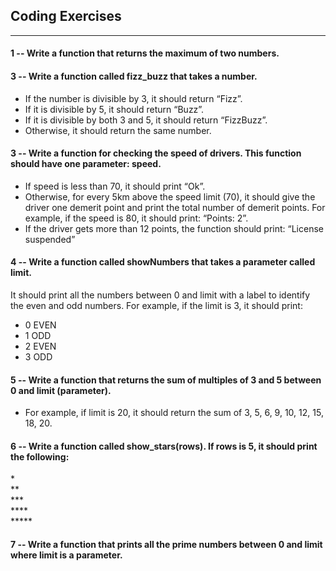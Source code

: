 ## Coding Exercises
______
#### 1 -- Write a function that returns the maximum of two numbers.

#### 3 -- Write a function called fizz_buzz that takes a number.
* If the number is divisible by 3, it should return “Fizz”.
* If it is divisible by 5, it should return “Buzz”.
* If it is divisible by both 3 and 5, it should return “FizzBuzz”.
* Otherwise, it should return the same number.

#### 3 -- Write a function for checking the speed of drivers. This function should have one parameter: speed.
* If speed is less than 70, it should print “Ok”.
* Otherwise, for every 5km above the speed limit (70), it should give the driver one demerit point and print the total number of demerit points. For example, if the speed is 80, it should print: “Points: 2”.
* If the driver gets more than 12 points, the function should print: “License suspended”

#### 4 -- Write a function called showNumbers that takes a parameter called limit. 
It should print all the numbers between 0 and limit with a label to identify the even and odd numbers. For example, if the limit is 3, it should print:
* 0 EVEN
* 1 ODD
* 2 EVEN
* 3 ODD

#### 5 -- Write a function that returns the sum of multiples of 3 and 5 between 0 and limit (parameter). 
* For example, if limit is 20, it should return the sum of 3, 5, 6, 9, 10, 12, 15, 18, 20.

#### 6 -- Write a function called show_stars(rows). If rows is 5, it should print the following:
\*<br>
\*\*<br>
\*\*\*<br>
\*\*\*\*<br>
\*\*\*\*\*

#### 7 -- Write a function that prints all the prime numbers between 0 and limit where limit is a parameter.
